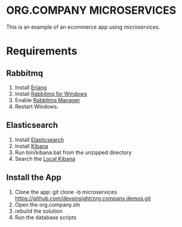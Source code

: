 # ORG.COMPANY MICROSERVICES

This is an example of an ecommerce app using microservices.


# Requirements

## Rabbitmq
1. Install [Erlang](http://www.erlang.org/downloads)
2. Install [Rabbitmq for Windows](https://www.rabbitmq.com/install-windows.html)
3. Enable [Rabbitmq Manager ](https://www.rabbitmq.com/management.html)
4. Restart Windows.

## Elasticsearch
1. Install [Elasticsearch](https://www.elastic.co/guide/en/elasticsearch/reference/current/_installation.html)
2. Install [Kibana](https://www.elastic.co/downloads/kibana)
3. Run bin/kibana.bat from the unzipped directory
4. Search the [Local Kibana](http://localhost:5601)

## Install the App
1. Clone the app: git clone -b microservices https://github.com/devsinsight/org.company.demos.git
2. Open the org.company.sln 
3. rebuild the solution
4. Run the database scripts
